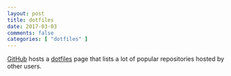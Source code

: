 ```yaml
---
layout: post
title: dotfiles
date: 2017-03-03
comments: false
categories: [ "dotfiles" ]
---
```


[GitHub](https://github.com) hosts a [dotfiles](https://dotfiles.github.io/) page that lists a lot of popular repositories hosted by other users.

